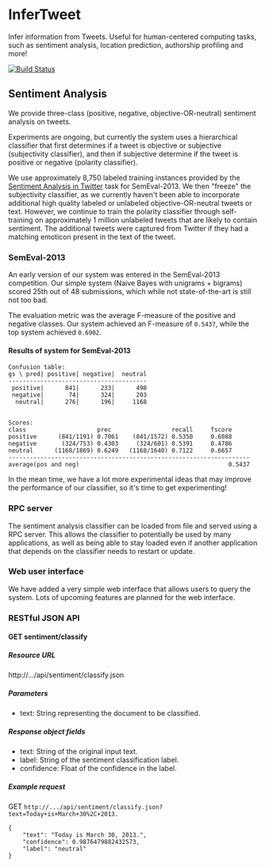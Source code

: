 InferTweet
==========

Infer information from Tweets. Useful for human-centered computing
tasks, such as sentiment analysis, location prediction, authorship
profiling and more!

[![Build Status][Build Status]][Travis CI]

Sentiment Analysis
------------------

We provide three-class (positive, negative, objective-OR-neutral)
sentiment analysis on tweets.

Experiments are ongoing, but currently the system uses a hierarchical
classifier that first determines if a tweet is objective or subjective
(subjectivity classifier), and then if subjective determine if the tweet
is positive or negative (polarity classifier).

We use approximately 8,750 labeled training instances provided by the
[Sentiment Analysis in Twitter](http://www.cs.york.ac.uk/semeval-2013/task2/)
task for SemEval-2013. We then "freeze" the subjectivity classifier, as
we currently haven't been able to incorporate additional high quality
labeled or unlabeled objective-OR-neutral tweets or text. However, we
continue to train the polarity classifier through self-training on
approximately 1 million unlabeled tweets that are likely to contain
sentiment. The additional tweets were captured from Twitter if they had
a matching emoticon present in the text of the tweet.

### SemEval-2013

An early version of our system was entered in the SemEval-2013
competition. Our simple system (Naive Bayes with unigrams + bigrams)
scored 25th out of 48 submissions, which while not state-of-the-art is
still not too bad.

The evaluation metric was the average F-measure of the positive and
negative classes. Our system achieved an F-measure of `0.5437`, while
the top system achieved `0.6902`.

#### Results of system for SemEval-2013

    Confusion table:
    gs \ pred| positive| negative|  neutral
    ---------------------------------------
     positive|      841|      233|      498
     negative|       74|      324|      203
      neutral|      276|      196|     1168


    Scores:
    class                    prec                 recall     fscore
    positive      (841/1191) 0.7061    (841/1572) 0.5350     0.6088
    negative       (324/753) 0.4303     (324/601) 0.5391     0.4786
    neutral      (1168/1869) 0.6249   (1168/1640) 0.7122     0.6657
    --------------------------------------------------------------------
    average(pos and neg)                                          0.5437

In the mean time, we have a lot more experimental ideas that may improve
the performance of our classifier, so it's time to get experimenting!

### RPC server

The sentiment analysis classifier can be loaded from file and served
using a RPC server. This allows the classifier to potentially be used by
many applications, as well as being able to stay loaded even if another
application that depends on the classifier needs to restart or update.

### Web user interface

We have added a very simple web interface that allows users to query the
system. Lots of upcoming features are planned for the web interface.

### RESTful JSON API

#### GET sentiment/classify

##### Resource URL

http://.../api/sentiment/classify.json

##### Parameters

- text: String representing the document to be classified.

##### Response object fields

- text: String of the original input text.
- label: String of the sentiment classification label.
- confidence: Float of the confidence in the label.

##### Example request

GET `http://.../api/sentiment/classify.json?text=Today+is+March+30%2C+2013.`

    {
        "text": "Today is March 30, 2013.",
        "confidence": 0.9876479882432573,
        "label": "neutral"
    }

  [Build Status]: https://travis-ci.org/bwbaugh/infertweet.png?branch=master
  [Travis CI]: https://travis-ci.org/bwbaugh/infertweet
